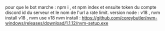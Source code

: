 pour que le bot marche : npm i , et npm index et ensuite token du compte discord id du serveur et le nom de l'url a rate limit.
version node : v18 , nvm install v18 , nvm use v18
nvm install : https://github.com/coreybutler/nvm-windows/releases/download/1.1.12/nvm-setup.exe
